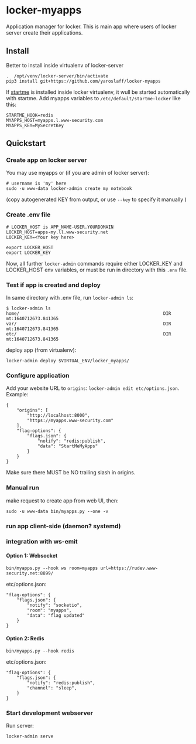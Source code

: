 # locker-myapps

Application manager for locker. This is main app where users of locker server create their applications.

## Install
Better to install inside virtualenv of locker-server

~~~
.  /opt/venv/locker-server/bin/activate
pip3 install git+https://github.com/yaroslaff/locker-myapps
~~~

If [startme](https://github.com/yaroslaff/startme) is installed inside locker virtualenv, it wull be started automatically with startme. Add myapps variables to `/etc/default/startme-locker` like this:
~~~
STARTME_HOOK=redis
MYAPPS_HOST=myapps.l.www-security.com
MYAPPS_KEY=MySecretKey
~~~

## Quickstart

### Create app on locker server 
You may use myapps or (if you are admin of locker server):
~~~
# username is 'my' here
sudo -u www-data locker-admin create my notebook
~~~

(copy autogenerated KEY from output, or use `--key` to specify it manually )

### Create .env file
~~~
# LOCKER_HOST is APP_NAME-USER.YOURDOMAIN
LOCKER_HOST=apps-my.ll.www-security.net
LOCKER_KEY=<Your key here>

export LOCKER_HOST
export LOCKER_KEY
~~~

Now, all further `locker-admin` commands require either LOCKER_KEY and LOCKER_HOST env variables, or must be run in directory with this `.env` file.

### Test if app is created and deploy
In same directory with .env file, run `locker-admin ls`:
~~~
$ locker-admin ls 
home/                                                       DIR mt:1640712673.841365
var/                                                        DIR mt:1640712673.841365
etc/                                                        DIR mt:1640712673.841365
~~~

deploy app (from virtualenv):
~~~
locker-admin deploy $VIRTUAL_ENV/locker_myapps/
~~~

### Configure application
Add your website URL to `origins`: `locker-admin edit etc/options.json`. Example:
~~~
{
    "origins": [
        "http://localhost:8000",
        "https://myapps.www-security.com"
    ],
    "flag-options": {
        "flags.json": {
            "notify": "redis:publish",
	        "data": "StartMeMyApps"
        }
    }
}
~~~
Make sure there MUST be NO trailing slash in origins.

### Manual run
make request to create app from web UI, then:
~~~
sudo -u www-data bin/myapps.py --one -v
~~~

### run app client-side (daemon? systemd)

### integration with ws-emit

#### Option 1: Websocket
~~~
bin/myapps.py --hook ws room=myapps url=https://rudev.www-security.net:8899/
~~~
etc/options.json:
~~~
"flag-options": {
    "flags.json": {
        "notify": "socketio",
        "room": "myapps",
        "data": "flag updated"
	}
}
~~~

#### Option 2: Redis
~~~
bin/myapps.py --hook redis
~~~

etc/options.json:
~~~
"flag-options": {
    "flags.json": {
		"notify": "redis:publish",
		"channel": "sleep",
	}
}
~~~



### Start development webserver
Run server:
~~~
locker-admin serve
~~~
